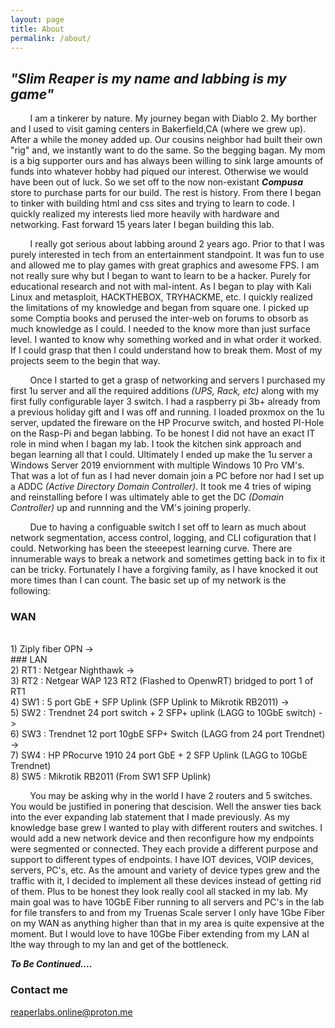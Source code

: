 ```yaml
---
layout: page
title: About
permalink: /about/
---  
```

## _"**Slim Reaper** is my name and labbing is my game"_  

 &nbsp; &nbsp; &nbsp; &nbsp; I am a tinkerer by nature. My journey began with Diablo 2. My borther and I used to visit gaming centers in Bakerfield,CA (where we grew up). After a while the money added up. Our cousins neighbor had built their own "rig" and, we instantly want to do the same. So the begging bagan. My mom is a big supporter ours and has always been willing to sink large amounts of funds into whatever hobby had piqued our interest. Otherwise we would have been out of luck. So we set off to the now non-existant **_Compusa_** store to purchase parts for our build. The rest is history. From there I began to tinker with building html and css sites and trying to learn to code. I quickly realized my interests lied more heavily with hardware and networking. Fast forward 15 years later I began building this lab.  

&nbsp; &nbsp; &nbsp; &nbsp; I really got serious about labbing around 2 years ago. Prior to that I was purely interested in tech from an entertainment standpoint. It was fun to use and allowed me to play games with great graphics and awesome FPS. I am not really sure why but I began to want to learn to be a hacker. Purely for educational research and not with mal-intent. As I began to play with Kali Linux and metasploit, HACKTHEBOX, TRYHACKME, etc. I quickly realized the limitations of my knowledge and began from square one. I picked up some Comptia books and perused the inter-web on forums to obsorb as much knowledge as I could. I needed to the know more than just surface level. I wanted to know why something worked and in what order it worked. If I could grasp that then I could understand how to break them. Most of my projects seem to the begin that way.  

&nbsp; &nbsp; &nbsp; &nbsp; Once I started to get a grasp of networking and servers I purchased my first 1u server and all the required additions _(UPS, Rack, etc)_ along with my first fully configurable layer 3 switch. I had a raspberry pi 3b+ already from a previous holiday gift and I was off and running. I loaded proxmox on the 1u server, updated the fireware on the HP Procurve switch, and hosted PI-Hole on the Rasp-Pi and began labbing. To be honest I did not have an exact IT role in mind when I bagan my lab. I took the kitchen sink approach and began learning all that I could. Ultimately I ended up make the 1u server a Windows Server 2019 enviornment with multiple Windows 10 Pro VM's. That was a lot of fun as I had never domain join a PC before nor had I set up a ADDC _(Active Directory Domain Controller)_. It took me 4 tries of wiping and reinstalling before I was ultimately able to get the DC _(Domain Controller)_ up and runnning and the VM's joining properly.  

&nbsp; &nbsp; &nbsp; &nbsp; Due to having a configuable switch I set off to learn as much about network segmentation, access control, logging, and CLI cofiguration that I could. Networking has been the steeepest learning curve. There are innumerable ways to break a network and sometimes getting back in to fix it can be tricky. Fortunately I have a forgiving family, as I have knocked it out more times than I can count. The basic set up of my network is the following: 
 
 ### WAN 
 <br />
 1) Ziply fiber OPN ->  <br />
 ### LAN  
 <br />
 2) RT1 : Netgear Nighthawk -> <br />
 3) RT2 : Netgear WAP 123 RT2 (Flashed to OpenwRT) bridged to port 1 of RT1  <br />
 4) SW1 : 5 port GbE + SFP Uplink (SFP Uplink to Mikrotik RB2011)  ->  <br />
 5) SW2 : Trendnet 24 port switch + 2 SFP+ uplink (LAGG to 10GbE switch) -> <br />
 6) SW3 : Trendnet 12 port 10gbE SFP+ Switch (LAGG from 24 port Trendnet) -> <br />
 7) SW4 : HP PRocurve 1910 24 port GbE + 2 SFP Uplink (LAGG to 10GbE Trendnet) <br />
 8) SW5 : Mikrotik RB2011 (From SW1 SFP Uplink) <br />    

 &nbsp; &nbsp; &nbsp; &nbsp; You may be asking why in the world I have 2 routers and 5 switches. You would be justified in ponering that descision. Well the answer ties back into the ever expanding lab statement that I made previously. As my knowledge base grew I wanted to play with different routers and switches. I would add a new network device and then reconfigure how my endpoints were segmented or connected. They each provide a different purpose and support to different types of endpoints. I have IOT devices, VOIP devices, servers, PC's, etc. As the amount and variety of device types grew and the traffic with it, I decided to implement all these devices instead of getting rid of them. Plus to be honest they look really cool all stacked in my lab. My main goal was to have 10GbE Fiber running to all servers and PC's in the lab for file transfers to and from my Truenas Scale server I only have 1Gbe Fiber on my WAN as anything higher than that in my area is quite expensive at the moment. But I would love to have 10Gbe Fiber extending from my LAN al lthe way through to my lan and get of the bottleneck. 

_**To Be Continued....**_




### Contact me

[reaperlabs.online@proton.me](mailto:reaperlabs.online@proton.me)
